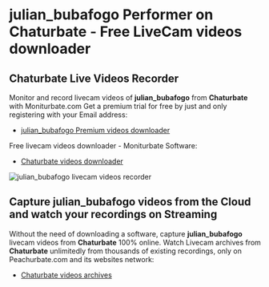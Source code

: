 # julian_bubafogo Performer on Chaturbate - Free LiveCam videos downloader

## Chaturbate Live Videos Recorder

Monitor and record livecam videos of **julian_bubafogo** from **Chaturbate** with Moniturbate.com
Get a premium trial for free by just and only registering with your Email address:
* [julian_bubafogo Premium videos downloader](https://moniturbate.com/request-demo-licence-key.html)

Free livecam videos downloader - Moniturbate Software:
* [Chaturbate videos downloader](https://moniturbate.com/moniturbate-download-software.html)

![julian_bubafogo livecam videos recorder](https://peachurnet.com/templates/moniturbate-software.png)


## Capture julian_bubafogo videos from the Cloud and watch your recordings on Streaming

Without the need of downloading a software, capture **julian_bubafogo** livecam videos from **Chaturbate** 100% online.
Watch Livecam archives from **Chaturbate** unlimitedly from thousands of existing recordings, only on Peachurbate.com and its websites network:
* [Chaturbate videos archives](https://peachurnet.com/)